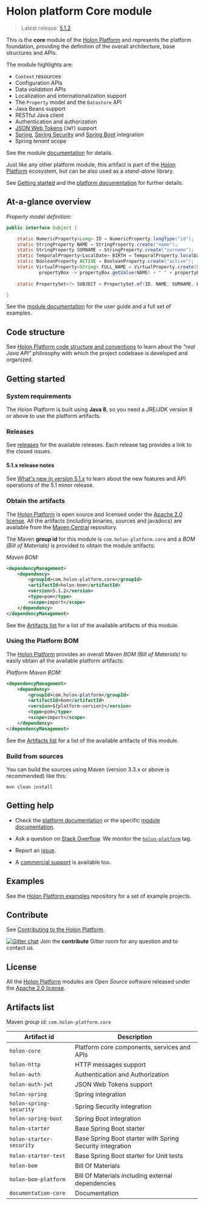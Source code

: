 # Holon platform Core module

> Latest release: [5.1.2](#obtain-the-artifacts)

This is the __core__ module of the [Holon Platform](https://holon-platform.com) and represents the platform foundation, providing the definition of the overall architecture, base structures and APIs.

The module highlights are:

* `Context` resources
* Configuration APIs
* Data _validation_ APIs
* Localization and internationalization support
* The `Property` model and the `Datastore` API
* Java Beans support
* RESTful Java client
* Authentication and authorization
* [JSON Web Tokens](https://jwt.io) (`JWT`) support
* [Spring](https://spring.io), [Spring Security](https://projects.spring.io/spring-security) and [Spring Boot](https://projects.spring.io/spring-boot/) integration
* Spring _tenant_ scope 

See the module [documentation](https://docs.holon-platform.com/current/reference/holon-core.html) for details.

Just like any other platform module, this artifact is part of the [Holon Platform](https://holon-platform.com) ecosystem, but can be also used as a _stand-alone_ library.

See [Getting started](#getting-started) and the [platform documentation](https://docs.holon-platform.com/current/reference) for further details.

## At-a-glance overview

_Property model definition:_
```java
public interface Subject {

	static NumericProperty<Long> ID = NumericProperty.longType("id");
	static StringProperty NAME = StringProperty.create("name");
	static StringProperty SURNAME = StringProperty.create("surname");
	static TemporalProperty<LocalDate> BIRTH = TemporalProperty.localDate("birth");
	static BooleanProperty ACTIVE = BooleanProperty.create("active");
	static VirtualProperty<String> FULL_NAME = VirtualProperty.create(String.class,
			propertyBox -> propertyBox.getValue(NAME) + " " + propertyBox.getValue(SURNAME));
	
	static PropertySet<?> SUBJECT = PropertySet.of(ID, NAME, SURNAME, BIRTH, ACTIVE, FULL_NAME);

}
```


See the [module documentation](https://docs.holon-platform.com/current/reference/holon-core.html) for the user guide and a full set of examples.

## Code structure

See [Holon Platform code structure and conventions](https://github.com/holon-platform/platform/blob/master/CODING.md) to learn about the _"real Java API"_ philosophy with which the project codebase is developed and organized.

## Getting started

### System requirements

The Holon Platform is built using __Java 8__, so you need a JRE/JDK version 8 or above to use the platform artifacts.

### Releases

See [releases](https://github.com/holon-platform/holon-core/releases) for the available releases. Each release tag provides a link to the closed issues.

#### 5.1.x release notes

See [What's new in version 5.1.x](https://docs.holon-platform.com/current/reference/holon-core.html#WhatsNew51x) to learn about the new features and API operations of the 5.1 minor release.

### Obtain the artifacts

The [Holon Platform](https://holon-platform.com) is open source and licensed under the [Apache 2.0 license](LICENSE.md). All the artifacts (including binaries, sources and javadocs) are available from the [Maven Central](https://mvnrepository.com/repos/central) repository.

The Maven __group id__ for this module is `com.holon-platform.core` and a _BOM (Bill of Materials)_ is provided to obtain the module artifacts:

_Maven BOM:_
```xml
<dependencyManagement>
    <dependency>
        <groupId>com.holon-platform.core</groupId>
        <artifactId>holon-bom</artifactId>
        <version>5.1.2</version>
        <type>pom</type>
        <scope>import</scope>
    </dependency>
</dependencyManagement>
```

See the [Artifacts list](#artifacts-list) for a list of the available artifacts of this module.

### Using the Platform BOM

The [Holon Platform](https://holon-platform.com) provides an overall Maven _BOM (Bill of Materials)_ to easily obtain all the available platform artifacts:

_Platform Maven BOM:_
```xml
<dependencyManagement>
    <dependency>
        <groupId>com.holon-platform</groupId>
        <artifactId>bom</artifactId>
        <version>${platform-version}</version>
        <type>pom</type>
        <scope>import</scope>
    </dependency>
</dependencyManagement>
```

See the [Artifacts list](#artifacts-list) for a list of the available artifacts of this module.

### Build from sources

You can build the sources using Maven (version 3.3.x or above is recommended) like this: 

`mvn clean install`

## Getting help

* Check the [platform documentation](https://docs.holon-platform.com/current/reference) or the specific [module documentation](https://docs.holon-platform.com/current/reference/holon-core.html).

* Ask a question on [Stack Overflow](http://stackoverflow.com). We monitor the [`holon-platform`](http://stackoverflow.com/tags/holon-platform) tag.

* Report an [issue](https://github.com/holon-platform/holon-core/issues).

* A [commercial support](https://holon-platform.com/services) is available too.

## Examples

See the [Holon Platform examples](https://github.com/holon-platform/holon-examples) repository for a set of example projects.

## Contribute

See [Contributing to the Holon Platform](https://github.com/holon-platform/platform/blob/master/CONTRIBUTING.md).

[![Gitter chat](https://badges.gitter.im/Join%20Chat.svg)](https://gitter.im/holon-platform/contribute?utm_source=share-link&utm_medium=link&utm_campaign=share-link) 
Join the __contribute__ Gitter room for any question and to contact us.

## License

All the [Holon Platform](https://holon-platform.com) modules are _Open Source_ software released under the [Apache 2.0 license](LICENSE).

## Artifacts list

Maven _group id_: `com.holon-platform.core`

Artifact id | Description
----------- | -----------
`holon-core` | Platform core components, services and APIs
`holon-http` | HTTP messages support
`holon-auth` | Authentication and Authorization
`holon-auth-jwt` | JSON Web Tokens support 
`holon-spring` | Spring integration
`holon-spring-security` | Spring Security integration
`holon-spring-boot` | Spring Boot integration
`holon-starter` | Base Spring Boot starter
`holon-starter-security` | Base Spring Boot starter with Spring Security integration
`holon-starter-test` | Base Spring Boot starter for Unit tests
`holon-bom` | Bill Of Materials
`holon-bom-platform` | Bill Of Materials including external dependencies
`documentation-core` | Documentation
